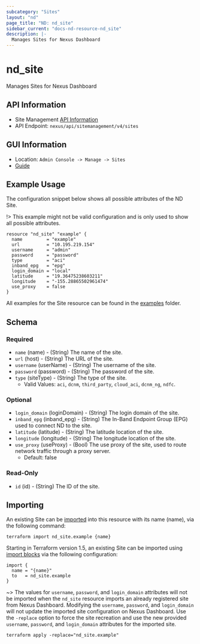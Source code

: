 ```yaml
---
subcategory: "Sites"
layout: "nd"
page_title: "ND: nd_site"
sidebar_current: "docs-nd-resource-nd_site"
description: |-
  Manages Sites for Nexus Dashboard
---
```


# nd_site #

Manages Sites for Nexus Dashboard

## API Information ##

* Site Management [API Information](https://developer.cisco.com/docs/nexus-dashboard/3-1-1/api-reference/)
* API Endpoint: `nexus/api/sitemanagement/v4/sites`

## GUI Information ##

* Location: `Admin Console -> Manage -> Sites`
* [Guide](https://www.cisco.com/c/en/us/td/docs/dcn/nd/3x/articles-311/nexus-dashboard-sites-311.html#_adding_aci_sites)

## Example Usage ##

The configuration snippet below shows all possible attributes of the ND Site.

!> This example might not be valid configuration and is only used to show all possible attributes.

```hcl
resource "nd_site" "example" {
  name         = "example"
  url          = "10.195.219.154"
  username     = "admin"
  password     = "password"
  type         = "aci"
  inband_epg   = "epg"
  login_domain = "local"
  latitude     = "19.36475238603211"
  longitude    = "-155.28865502961474"
  use_proxy    = false
}
```

All examples for the Site resource can be found in the [examples](https://github.com/CiscoDevNet/terraform-provider-nd/tree/master/examples/resources/nd_site) folder.

## Schema ##

### Required ###

* `name` (name) - (String) The name of the site.
* `url` (host) - (String) The URL of the site.
* `username` (userName) - (String) The username of the site.
* `password` (password) - (String) The password of the site.
* `type` (siteType) - (String) The type of the site.
  * Valid Values: `aci`, `dcnm`, `third_party`, `cloud_aci`, `dcnm_ng`, `ndfc`.

### Optional ###

* `login_domain` (loginDomain) - (String) The login domain of the site.
* `inband_epg` (inband_epg) - (String) The In-Band Endpoint Group (EPG) used to connect ND to the site.
* `latitude` (latitude) - (String) The latitude location of the site.
* `longitude` (longitude) - (String) The longitude location of the site.
* `use_proxy` (useProxy) - (Bool) The use proxy of the site, used to route network traffic through a proxy server.
  * Default: false

### Read-Only ###

* `id` (id) - (String) The ID of the site.

## Importing

An existing Site can be [imported](https://www.terraform.io/docs/import/index.html) into this resource with its name (name), via the following command:

```
terraform import nd_site.example {name}
```

Starting in Terraform version 1.5, an existing Site can be imported using [import blocks](https://developer.hashicorp.com/terraform/language/import) via the following configuration:

```
import {
  name = "{name}"
  to   = nd_site.example
}
```

~> The values for `username`, `password`, and `login_domain` attributes will not be imported when the `nd_site` resource imports an already registered site from Nexus Dashboard. Modifying the `username`, `password`, and `login_domain` will not update the imported site configuration on Nexus Dashboard. Use the `-replace` option to force the site recreation and use the new provided `username`, `password`, and `login_domain` attributes for the imported site.

```
terraform apply -replace="nd_site.example"
```
